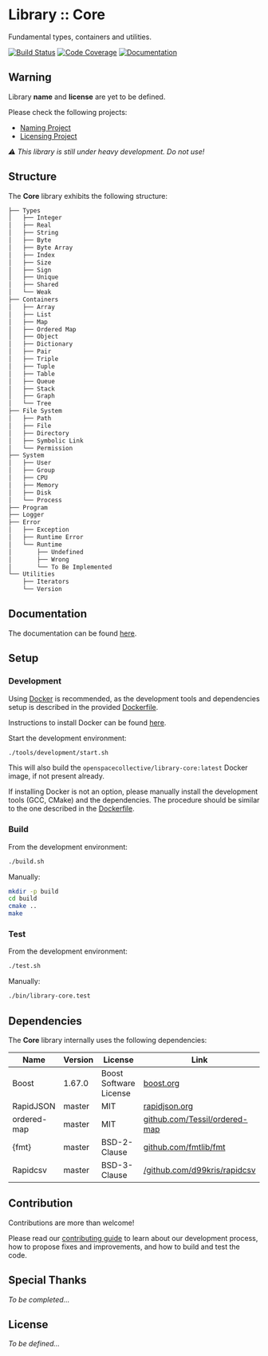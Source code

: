 Library :: Core
===============

Fundamental types, containers and utilities.

[![Build Status](https://travis-ci.com/open-space-collective/library-core.svg?branch=master)](https://travis-ci.com/open-space-collective/library-core)
[![Code Coverage](https://codecov.io/gh/open-space-collective/library-core/branch/master/graph/badge.svg)](https://codecov.io/gh/open-space-collective/library-core)
[![Documentation](https://img.shields.io/readthedocs/pip/stable.svg)](https://open-space-collective.github.io/library-core)

## Warning

Library **name** and **license** are yet to be defined.

Please check the following projects:

- [Naming Project](https://github.com/orgs/open-space-collective/projects/1)
- [Licensing Project](https://github.com/orgs/open-space-collective/projects/2)

*⚠ This library is still under heavy development. Do not use!*

## Structure

The **Core** library exhibits the following structure:

```txt
├── Types
│   ├── Integer
│   ├── Real
│   ├── String
│   ├── Byte
│   ├── Byte Array
│   ├── Index
│   ├── Size
│   ├── Sign
│   ├── Unique
│   ├── Shared
│   └── Weak
├── Containers
│   ├── Array
│   ├── List
│   ├── Map
│   ├── Ordered Map
│   ├── Object
│   ├── Dictionary
│   ├── Pair
│   ├── Triple
│   ├── Tuple
│   ├── Table
│   ├── Queue
│   ├── Stack
│   ├── Graph
│   └── Tree
├── File System
│   ├── Path
│   ├── File
│   ├── Directory
│   ├── Symbolic Link
│   └── Permission
├── System
│   ├── User
│   ├── Group
│   ├── CPU
│   ├── Memory
│   ├── Disk
│   └── Process
├── Program
├── Logger
├── Error
│   ├── Exception
│   ├── Runtime Error
│   └── Runtime
│       ├── Undefined
│       ├── Wrong
│       └── To Be Implemented
└── Utilities
    ├── Iterators
    └── Version
```

## Documentation

The documentation can be found [here](https://open-space-collective.github.io/library-core).

## Setup

### Development

Using [Docker](https://www.docker.com) is recommended, as the development tools and dependencies setup is described in the provided [Dockerfile](./tools/development/docker/Dockerfile).

Instructions to install Docker can be found [here](https://docs.docker.com/install/).

Start the development environment:

```bash
./tools/development/start.sh
```

This will also build the `openspacecollective/library-core:latest` Docker image, if not present already.

If installing Docker is not an option, please manually install the development tools (GCC, CMake) and the dependencies.
The procedure should be similar to the one described in the [Dockerfile](./tools/development/docker/Dockerfile).

### Build

From the development environment:

```bash
./build.sh
```

Manually:

```bash
mkdir -p build
cd build
cmake ..
make
```

### Test

From the development environment:

```bash
./test.sh
```

Manually:

```bash
./bin/library-core.test
```

## Dependencies

The **Core** library internally uses the following dependencies:

| Name                | Version | License                | Link                                                                                               |
|---------------------|---------|------------------------|----------------------------------------------------------------------------------------------------|
| Boost               | 1.67.0  | Boost Software License | [boost.org](https://www.boost.org)                                                                 |
| RapidJSON           | master  | MIT                    | [rapidjson.org](http://rapidjson.org)                                                              |
| ordered-map         | master  | MIT                    | [github.com/Tessil/ordered-map](https://github.com/Tessil/ordered-map)                             |
| {fmt}               | master  | BSD-2-Clause           | [github.com/fmtlib/fmt](https://github.com/fmtlib/fmt)                                             |
| Rapidcsv            | master  | BSD-3-Clause           | [/github.com/d99kris/rapidcsv](https://github.com/d99kris/rapidcsv)                                |

## Contribution

Contributions are more than welcome!

Please read our [contributing guide](CONTRIBUTING.md) to learn about our development process, how to propose fixes and improvements, and how to build and test the code.

## Special Thanks

*To be completed...*

## License

*To be defined...*